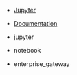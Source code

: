 

- [Jupyter](https://jupyter.org/)
- [Documentation](https://jupyter.org/documentation)

- jupyter
- notebook
- enterprise_gateway